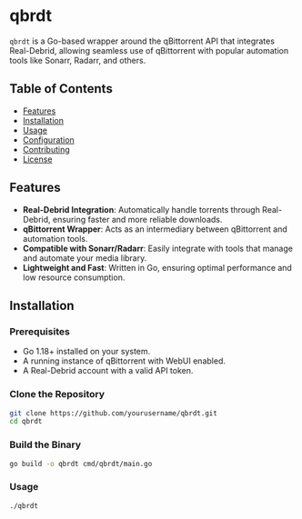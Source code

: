 # qbrdt

`qbrdt` is a Go-based wrapper around the qBittorrent API that integrates Real-Debrid, allowing seamless use of qBittorrent with popular automation tools like Sonarr, Radarr, and others.

## Table of Contents

- [Features](#features)
- [Installation](#installation)
- [Usage](#usage)
- [Configuration](#configuration)
- [Contributing](#contributing)
- [License](#license)

## Features

- **Real-Debrid Integration**: Automatically handle torrents through Real-Debrid, ensuring faster and more reliable downloads.
- **qBittorrent Wrapper**: Acts as an intermediary between qBittorrent and automation tools.
- **Compatible with Sonarr/Radarr**: Easily integrate with tools that manage and automate your media library.
- **Lightweight and Fast**: Written in Go, ensuring optimal performance and low resource consumption.

## Installation

### Prerequisites

- Go 1.18+ installed on your system.
- A running instance of qBittorrent with WebUI enabled.
- A Real-Debrid account with a valid API token.

### Clone the Repository

```bash
git clone https://github.com/yourusername/qbrdt.git
cd qbrdt
```

### Build the Binary

```bash
go build -o qbrdt cmd/qbrdt/main.go
```

### Usage

```bash
./qbrdt
```

